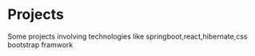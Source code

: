 # Projects
Some projects involving technologies like springboot,react,hibernate,css bootstrap framwork 

